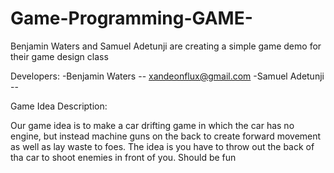 # Game-Programming-GAME-
Benjamin Waters and Samuel Adetunji are creating a simple game demo for their game design class

Developers:
    -Benjamin Waters -- xandeonflux@gmail.com
    -Samuel Adetunji -- 

Game Idea Description:

  Our game idea is to make a car drifting game in which the car has no engine, but instead machine guns on the back to create forward movement as well as lay waste to foes. The idea is you have to throw out the back of tha car to shoot enemies in front of you. Should be fun
  
  
